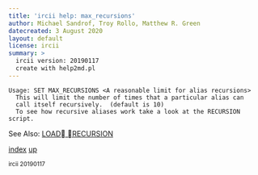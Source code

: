 ```yaml
---
title: 'ircii help: max_recursions'
author: Michael Sandrof, Troy Rollo, Matthew R. Green
datecreated: 3 August 2020
layout: default
license: ircii
summary: >
  ircii version: 20190117
  create with help2md.pl
---
```

```
Usage: SET MAX_RECURSIONS <A reasonable limit for alias recursions>
  This will limit the number of times that a particular alias can 
  call itself recursively.  (default is 10)
  To see how recursive aliases work take a look at the RECURSION script.

```
See Also:
  [LOAD RECURSION](../load/recursion.html)

[index](index.html)
[up](..)

<small> ircii 20190117 </small>
